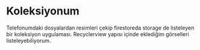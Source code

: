 # Koleksiyonum
Telefonumdaki dosyalardan resimleri çekip firestoreda storage de listeleyen bir koleksiyon uygulaması. Recyclerview yapısı içinde eklediğim  görselleri listeleyebiliyorum. 

